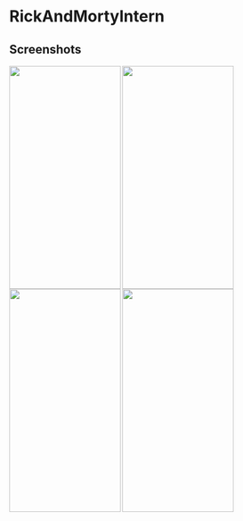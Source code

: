 # RickAndMortyIntern

## Screenshots
<img align="left" src="https://github.com/makhmudov0907/Images/RandM_1.png" width="200" height="400">
<img align="left" src="https://github.com/makhmudov0907/images/RandM_2.png" width="200" height="400">
<img align="left" src="https://github.com/makhmudov0907/images/RandM_3.png" width="200" height="400">
<img align="left" src="https://github.com/makhmudov0907/images/RandM_4.png" width="200" height="400">
